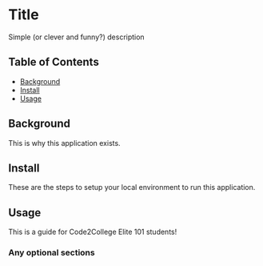 # Title

Simple (or clever and funny?) description

## Table of Contents

- [Background](#background)
- [Install](#install)
- [Usage](#usage)

## Background

This is why this application exists.

## Install

These are the steps to setup your local environment to run this
application.

## Usage

This is a guide for Code2College Elite 101 students!

### Any optional sections
